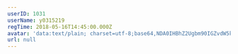 ```yaml
---
userID: 1031
userName: y0315219
regTime: 2018-05-16T14:45:00.000Z
avatar: 'data:text/plain; charset=utf-8;base64,NDA0IHBhZ2Ugbm90IGZvdW5kCg=='
url: null
---
```



